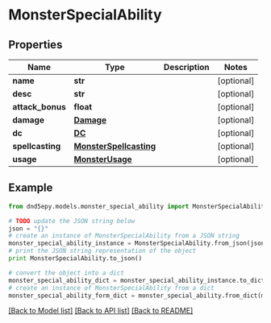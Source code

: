 # MonsterSpecialAbility


## Properties
Name | Type | Description | Notes
------------ | ------------- | ------------- | -------------
**name** | **str** |  | [optional] 
**desc** | **str** |  | [optional] 
**attack_bonus** | **float** |  | [optional] 
**damage** | [**Damage**](Damage.md) |  | [optional] 
**dc** | [**DC**](DC.md) |  | [optional] 
**spellcasting** | [**MonsterSpellcasting**](MonsterSpellcasting.md) |  | [optional] 
**usage** | [**MonsterUsage**](MonsterUsage.md) |  | [optional] 

## Example

```python
from dnd5epy.models.monster_special_ability import MonsterSpecialAbility

# TODO update the JSON string below
json = "{}"
# create an instance of MonsterSpecialAbility from a JSON string
monster_special_ability_instance = MonsterSpecialAbility.from_json(json)
# print the JSON string representation of the object
print MonsterSpecialAbility.to_json()

# convert the object into a dict
monster_special_ability_dict = monster_special_ability_instance.to_dict()
# create an instance of MonsterSpecialAbility from a dict
monster_special_ability_form_dict = monster_special_ability.from_dict(monster_special_ability_dict)
```
[[Back to Model list]](../README.md#documentation-for-models) [[Back to API list]](../README.md#documentation-for-api-endpoints) [[Back to README]](../README.md)


